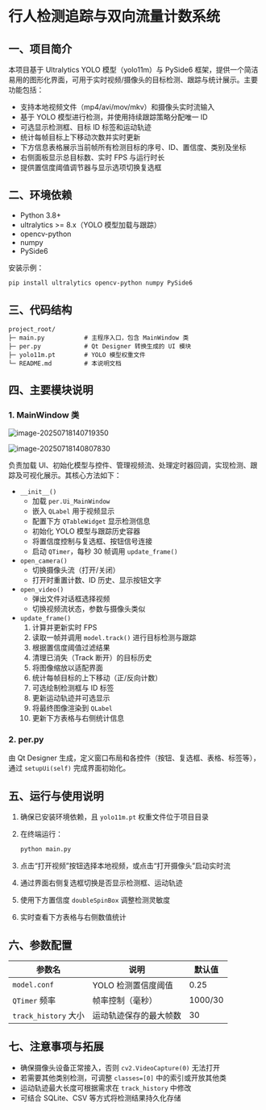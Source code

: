 # 行人检测追踪与双向流量计数系统

## 一、项目简介

本项目基于 Ultralytics YOLO 模型（yolo11m）与 PySide6 框架，提供一个简洁易用的图形化界面，可用于实时视频/摄像头的目标检测、跟踪与统计展示。主要功能包括：

- 支持本地视频文件（mp4/avi/mov/mkv）和摄像头实时流输入
- 基于 YOLO 模型进行检测，并使用持续跟踪策略分配唯一 ID
- 可选显示检测框、目标 ID 标签和运动轨迹
- 统计每帧目标上下移动次数并实时更新
- 下方信息表格展示当前帧所有检测目标的序号、ID、置信度、类别及坐标
- 右侧面板显示总目标数、实时 FPS 与运行时长
- 提供置信度阈值调节器与显示选项切换复选框

## 二、环境依赖

- Python 3.8+
- ultralytics >= 8.x（YOLO 模型加载与跟踪）
- opencv-python
- numpy
- PySide6

安装示例：

```bash
pip install ultralytics opencv-python numpy PySide6
```

## 三、代码结构

```text
project_root/
├─ main.py           # 主程序入口，包含 MainWindow 类
├─ per.py            # Qt Designer 转换生成的 UI 模块
├─ yolo11m.pt        # YOLO 模型权重文件
└─ README.md         # 本说明文档
```

## 四、主要模块说明

### 1. MainWindow 类

![image-20250718140719350](C:\Users\zero\AppData\Roaming\Typora\typora-user-images\image-20250718140719350.png)

![image-20250718140807830](C:\Users\zero\AppData\Roaming\Typora\typora-user-images\image-20250718140807830.png)

负责加载 UI、初始化模型与控件、管理视频流、处理定时器回调，实现检测、跟踪及可视化展示。其核心方法如下：

- `__init__()`
  - 加载 `per.Ui_MainWindow`
  - 嵌入 `QLabel` 用于视频显示
  - 配置下方 `QTableWidget` 显示检测信息
  - 初始化 YOLO 模型与跟踪历史容器
  - 将置信度控制与复选框、按钮信号连接
  - 启动 `QTimer`，每秒 30 帧调用 `update_frame()`
- `open_camera()`
  - 切换摄像头流（打开/关闭）
  - 打开时重置计数、ID 历史、显示按钮文字
- `open_video()`
  - 弹出文件对话框选择视频
  - 切换视频流状态，参数与摄像头类似
- `update_frame()`
  1. 计算并更新实时 FPS
  2. 读取一帧并调用 `model.track()` 进行目标检测与跟踪
  3. 根据置信度阈值过滤结果
  4. 清理已消失（Track 断开）的目标历史
  5. 将图像缩放以适配界面
  6. 统计每帧目标的上下移动（正/反向计数）
  7. 可选绘制检测框与 ID 标签
  8. 更新运动轨迹并可选显示
  9. 将最终图像渲染到 `QLabel`
  10. 更新下方表格与右侧统计信息

### 2. per.py

由 Qt Designer 生成，定义窗口布局和各控件（按钮、复选框、表格、标签等），通过 `setupUi(self)` 完成界面初始化。



## 五、运行与使用说明

1. 确保已安装环境依赖，且 `yolo11m.pt` 权重文件位于项目目录

2. 在终端运行：

   ```bash
   python main.py
   ```

3. 点击“打开视频”按钮选择本地视频，或点击“打开摄像头”启动实时流

4. 通过界面右侧复选框切换是否显示检测框、运动轨迹

5. 使用下方置信度 `doubleSpinBox` 调整检测灵敏度

6. 实时查看下方表格与右侧数值统计

## 六、参数配置

| 参数名               | 说明                   | 默认值  |
| -------------------- | ---------------------- | ------- |
| `model.conf`         | YOLO 检测置信度阈值    | 0.25    |
| `QTimer` 频率        | 帧率控制（毫秒）       | 1000/30 |
| `track_history` 大小 | 运动轨迹保存的最大帧数 | 30      |

## 七、注意事项与拓展

- 确保摄像头设备正常接入，否则 `cv2.VideoCapture(0)` 无法打开
- 若需要其他类别检测，可调整 `classes=[0]` 中的索引或开放其他类
- 运动轨迹最大长度可根据需求在 `track_history` 中修改
- 可结合 SQLite、CSV 等方式将检测结果持久化存储

